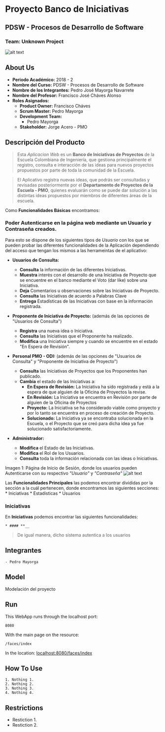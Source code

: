﻿# Proyecto Banco de Iniciativas
## PDSW - Procesos de Desarrollo de Software
### Team: Unknown Project
![alt text](https://github.com/PMOProjectPDSW/InitiativeBank-UnknownProject/tree/master/src/main/webapp/resources/img/tools/InitiativeBankLogo.png "Logo")


## About Us
+ **Periodo Académico:** 2018 - 2
+ **Nombre del Curso:** PDSW - Procesos de Desarrollo de Software
+ **Nombre de los Integrantes:** Pedro José Mayorga Navarrete
+ **Nombre del Profesor:** Francisco José Cháves Alonso
+ **Roles Asignados:**
	- **Product Owner:** Francisco Cháves
	- **Scrum Master:** Pedro Mayorga
	- **Development Team:**
		* Pedro Mayorga
	- **Stakeholder:** Jorge Acero - PMO

## Descripción del Producto
> Esta *Aplicacion Web* es un **Banco de Iniciativas de Proyectos** de la Escuela Colombiana de Ingeniería, que gestiona principalmente el registro, consulta e interacción de las ideas para nuevos proyectos propuestos por parte de toda la comunidad de la Escuela.

> El Aplicativo registra nuevas ideas, que podrás ser consultadas y revisadas posteriormente por el **Departamento de Proyectos de la Escuela - PMO**, quienes evaluarán como se puede dar solución a las distintas ideas propuestos por miembros de diferentes áreas de la escuela.

Como **Funcionalidades Básicas** encontramos:

### Poder **Autenticarse** en la página web mediante un **__Usuario__** y **__Contraseña__** creados.
Para esto se dispone de los siguientes tipos de *Usuario* con los que se pueden probar las diferentes funcionalidades de la Aplicación dependiendo del acceso que tengan los mismos a las herrameintas de el aplicativo:
+ **Usuarios de Consulta:**
	- **__Consulta__** la información de las diferentes Iniciativas.
	- **__Muestra__** interés con el desarrollo de una Iniciativa de Proyecto que se encuentre en el banco mediante el Voto (dar like) sobre una Iniciativa.
	- **__Deja__** Comentarios u observaciones sobre las Iniciativas de Proyecto. 
	- **__Consulta__** las Iniciativas de acuerdo a Palabras Clave
	- **__Entrega__** Estadísticas de las Iniciativas con base en la información registrada.

+ **Proponente de Iniciativa de Proyecto:** (además de las opciones de "Usuarios de Consulta")
	- **__Registra__** una nueva idea o Iniciativa.
	- **__Consulta__** las Iniciativas que el Proponente ha realizado.
	- **__Modifica__** una Iniciativa siempre y cuando se encuentre en el estado "En Espera de Revisión".

+ **Personal PMO - ODI:** (además de las opciones de "Usuarios de Consulta" y "Proponente de Iniciativa de Proyecto")
	- **__Consulta__** las Iniciativas de Proyectos que los Proponentes han publicado.
	- **__Cambia__** el estado de las Iniciativas a:
		* **En Espera de Revisión:** La Iniciativa ha sido registrada y está a la espera de que alguien de la Oficina de Proyectos la revise. 
		* **En Revisión:** La Iniciativa se encuentra en Revisión por parte de alguien de la Oficina de Proyectos
		* **Proyecto:** La Iniciativa se ha considerado viable como proyecto y por lo tanto se encuentra en proceso de creación de Proyecto.
		* **Solucionado:** La Iniciativa ya se encontraba solucionada en la Escuela, o el Proyecto que se creó para dicha idea ya fue solucionado satisfactoriamente.

+ **Administrador:**
	- **__Modifica__** el Estado de las Iniciativas.
	- **__Modifica__** el Rol de los Usuarios.
	- **__Consulta__** toda la información relacionada con las ideas o Iniciativas.
	
Imagen 1: Página de Inicio de Sesión, donde los usuarios pueden Autenticarse con su respectivo *"Usuario"* y *"Contraseña"*
![alt text](https://github.com/PMOProjectPDSW/InitiativeBank-UnknownProject/tree/master/testImages/Login_Imagen1.png "Login")

Las **Funcionalidades Principales** las podemos encontrar divididas por la sección a la cuál pertenecen, donde encontramos las siguientes secciones:
	* Iniciativas
	* Estadísticas
	* Usuarios

### Iniciativas
En **Iniciativas** podemos encontrar las siguientes funcionalidades:

	* #### **__

> De igual manera, dicho sistema autentica a los usuarios 

## Integrantes
	- Pedro Mayorga

## Model
Modelación del proyecto

## Run
This WebApp runs through the localhost port:
```
8080
```
With the main page on the resource:
```
/faces/index
```
In the location:
[localhost:8080/faces/index](localhost:8080/project/login.xhtml)

## How To Use
	1. Nothing 1.
	2. Nothing 2.
	3. Nothing 3.
	4. Nothing 4.

## Restrictions
* Restiction 1.
* Restiction 2.
